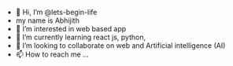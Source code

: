 - 👋 Hi, I’m @lets-begin-life 
- my name is Abhijith 
- 👀 I’m interested in web based app
- 🌱 I’m currently learning  react js, python, 
- 💞️ I’m looking to collaborate on web and Artificial intelligence (AI)
- 📫 How to reach me ...

<!---
lets-begin-life/lets-begin-life is a ✨ special ✨ repository because its `README.md` (this file) appears on your GitHub profile.
You can click the Preview link to take a look at your changes.
--->
